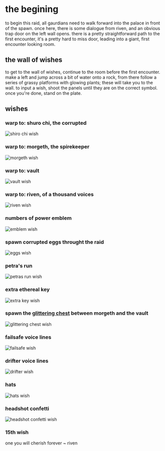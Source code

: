 # the begining

to begin this raid, all gaurdians need to walk forward into the palace in front of the spawn. once here, there is some dialogue from riven, and an obvious trap door on the left wall opens. there is a pretty straightforward path to the first encounter, it's a pretty hard to miss door, leading into a giant, first encounter looking room.

## the wall of wishes

to get to the wall of wishes, continue to the room before the first encounter. make a left and jump across a bit of water onto a rock, from there follow a series of grassy platforms with glowing plants; these will take you to the wall. to input a wish, shoot the panels until they are on the correct symbol. once you're done, stand on the plate.

## wishes


### warp to: shuro chi, the corrupted

![shiro chi wish](img/shuro-chi.png)


### warp to: morgeth, the spirekeeper

![morgeth wish](img/morgeth.png)


### warp to: vault

![vault wish](img/vault.png)


### warp to: riven, of a thousand voices

![riven wish](img/riven.png)


### numbers of power emblem

![emblem wish](img/emblem.png)


### spawn corrupted eggs throught the raid

![eggs wish](img/eggs.png)


### petra's run

![petras run wish](img/petras.png)


### extra ethereal key

![extra key wish](img/key.png)


### spawn the [glittering chest](lw-e3#dps) between morgeth and the vault

![glittering chest wish](img/glittering-chest.png)


### failsafe voice lines

![failsafe wish](img/failsafe.png)


### drifter voice lines

![drifter wish](img/drifter.png)


### hats

![hats wish](img/hats.png)


### headshot confetti

![headshot confetti wish](img/grunt-bday.png)


### 15th wish

one you will cherish forever ~ riven